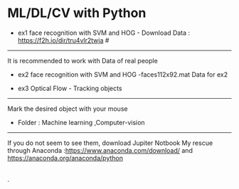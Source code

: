 # ML/DL/CV with Python



* ex1 face recognition with SVM and HOG - Download Data : https://f2h.io/dir/tru4vlr2twja #
****
It is recommended to work with Data of real people

* ex2 face recognition with SVM and HOG
  -faces112x92.mat Data for ex2 

* ex3 Optical Flow - Tracking objects
****
Mark the desired object with your mouse

* Folder : Machine learning  ,Computer-vision
 ****
If you do not seem to see them, download Jupiter Notbook
My rescue through Anaconda :https://www.anaconda.com/download/
and 
https://anaconda.org/anaconda/python
  
 \
  .
